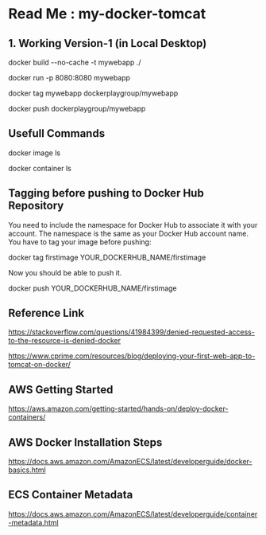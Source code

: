 # Read Me : my-docker-tomcat

## 1. Working Version-1 (in Local Desktop)

docker build --no-cache -t mywebapp ./

docker run -p 8080:8080 mywebapp

docker tag mywebapp dockerplaygroup/mywebapp

docker push dockerplaygroup/mywebapp





## Usefull Commands

docker image ls

docker container ls

## Tagging before pushing to Docker Hub Repository

You need to include the namespace for Docker Hub to associate it with your account. The namespace is the same as your Docker Hub account name. You have to tag your image before pushing:

docker tag firstimage YOUR_DOCKERHUB_NAME/firstimage

Now you should be able to push it.

docker push YOUR_DOCKERHUB_NAME/firstimage

## Reference Link
https://stackoverflow.com/questions/41984399/denied-requested-access-to-the-resource-is-denied-docker

https://www.cprime.com/resources/blog/deploying-your-first-web-app-to-tomcat-on-docker/

## AWS Getting Started
https://aws.amazon.com/getting-started/hands-on/deploy-docker-containers/

## AWS Docker Installation Steps
https://docs.aws.amazon.com/AmazonECS/latest/developerguide/docker-basics.html

## ECS Container Metadata
https://docs.aws.amazon.com/AmazonECS/latest/developerguide/container-metadata.html